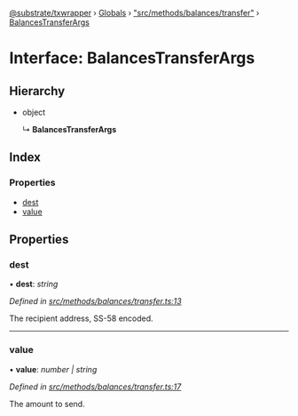 [@substrate/txwrapper](../README.md) › [Globals](../globals.md) › ["src/methods/balances/transfer"](../modules/_src_methods_balances_transfer_.md) › [BalancesTransferArgs](_src_methods_balances_transfer_.balancestransferargs.md)

# Interface: BalancesTransferArgs

## Hierarchy

* object

  ↳ **BalancesTransferArgs**

## Index

### Properties

* [dest](_src_methods_balances_transfer_.balancestransferargs.md#dest)
* [value](_src_methods_balances_transfer_.balancestransferargs.md#value)

## Properties

###  dest

• **dest**: *string*

*Defined in [src/methods/balances/transfer.ts:13](https://github.com/paritytech/txwrapper/blob/2e195b6/src/methods/balances/transfer.ts#L13)*

The recipient address, SS-58 encoded.

___

###  value

• **value**: *number | string*

*Defined in [src/methods/balances/transfer.ts:17](https://github.com/paritytech/txwrapper/blob/2e195b6/src/methods/balances/transfer.ts#L17)*

The amount to send.
